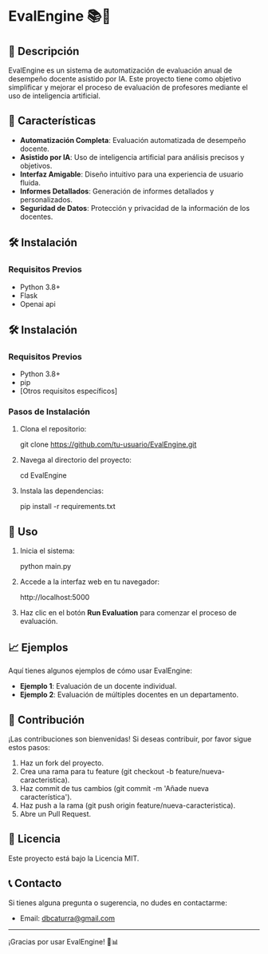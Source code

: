 # EvalEngine 📚🤖

## 📝 Descripción

EvalEngine es un sistema de automatización de evaluación anual de desempeño docente asistido por IA. Este proyecto tiene como objetivo simplificar y mejorar el proceso de evaluación de profesores mediante el uso de inteligencia artificial.

## 🌟 Características

- **Automatización Completa**: Evaluación automatizada de desempeño docente.
- **Asistido por IA**: Uso de inteligencia artificial para análisis precisos y objetivos.
- **Interfaz Amigable**: Diseño intuitivo para una experiencia de usuario fluida.
- **Informes Detallados**: Generación de informes detallados y personalizados.
- **Seguridad de Datos**: Protección y privacidad de la información de los docentes.

## 🛠️ Instalación

### Requisitos Previos

- Python 3.8+
- Flask
- Openai api

## 🛠️ Instalación

### Requisitos Previos

- Python 3.8+
- pip
- [Otros requisitos específicos]

### Pasos de Instalación

1. Clona el repositorio:

    git clone https://github.com/tu-usuario/EvalEngine.git

2. Navega al directorio del proyecto:

    cd EvalEngine

3. Instala las dependencias:

    pip install -r requirements.txt

## 🚀 Uso

1. Inicia el sistema:

    python main.py

2. Accede a la interfaz web en tu navegador:

    http://localhost:5000

3. Haz clic en el botón **Run Evaluation** para comenzar el proceso de evaluación.

## 📈 Ejemplos

Aquí tienes algunos ejemplos de cómo usar EvalEngine:

- **Ejemplo 1**: Evaluación de un docente individual.
- **Ejemplo 2**: Evaluación de múltiples docentes en un departamento.

## 🤝 Contribución

¡Las contribuciones son bienvenidas! Si deseas contribuir, por favor sigue estos pasos:

1. Haz un fork del proyecto.
2. Crea una rama para tu feature (git checkout -b feature/nueva-caracteristica).
3. Haz commit de tus cambios (git commit -m 'Añade nueva característica').
4. Haz push a la rama (git push origin feature/nueva-caracteristica).
5. Abre un Pull Request.

## 📜 Licencia

Este proyecto está bajo la Licencia MIT.

## 📞 Contacto

Si tienes alguna pregunta o sugerencia, no dudes en contactarme:

- Email: dbcaturra@gmail.com

---

¡Gracias por usar EvalEngine! 🚀📊